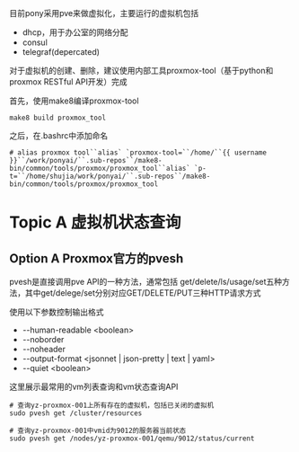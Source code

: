 目前pony采用pve来做虚拟化，主要运行的虚拟机包括

- dhcp，用于办公室的网络分配
- consul
- telegraf(depercated)

对于虚拟机的创建、删除，建议使用内部工具proxmox-tool（基于python和proxmox RESTful API开发）完成

首先，使用make8编译proxmox-tool

```
make8 build proxmox_tool
```

之后，在.bashrc中添加命名

```
# alias proxmox tool``alias` `proxmox-tool=``/home/``{{ username }}``/work/ponyai/``.sub-repos``/make8-bin/common/tools/proxmox/proxmox_tool``alias` `p-t=``/home/shujia/work/ponyai/``.sub-repos``/make8-bin/common/tools/proxmox/proxmox_tool
```

# Topic A 虚拟机状态查询

## **Option A Proxmox官方的pvesh**

pvesh是直接调用pve API的一种方法，通常包括 get/delete/ls/usage/set五种方法，其中get/delege/set分别对应GET/DELETE/PUT三种HTTP请求方式

使用以下参数控制输出格式

- --human-readable \<boolean\>
- --noborder
- --noheader
- --output-format \<jsonnet \| json-pretty \| text \| yaml\>
- --quiet \<boolean\>

这里展示最常用的vm列表查询和vm状态查询API

```shell
# 查询yz-proxmox-001上所有存在的虚拟机，包括已关闭的虚拟机
sudo pvesh get /cluster/resources

# 查询yz-proxmox-001中vmid为9012的服务器当前状态
sudo pvesh get /nodes/yz-proxmox-001/qemu/9012/status/current
```